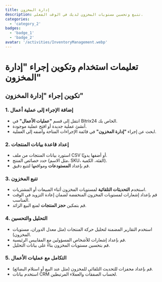 ```yaml
---
title: إدارة المخزون
description: تتبع وتحسين مستويات المخزون لديك في الوقت الفعلي.
categories: 
  - 'category_2'
badges: 
  - 'badge_1'
  - 'badge_2'
avatar: '/activities/InventoryManagement.webp'
---
```

# تعليمات استخدام وتكوين إجراء "إدارة المخزون"

## **تكوين إجراء "إدارة المخزون"**

### 1. إضافة الإجراء إلى عملية أعمال
- انتقل إلى قسم **"عمليات الأعمال"** في Bitrix24 الخاص بك.
- أنشئ عملية جديدة أو افتح عملية موجودة.
- ابحث عن إجراء **"إدارة المخزون"** في قائمة الإجراءات المتاحة وأضفه إلى العملية.

### 2. إعداد قاعدة بيانات المنتجات
- استورد بيانات المنتجات من ملف CSV أو أضفها يدويًا.
- حدد خصائص المنتج (مثل الاسم، SKU، الفئة، الكمية).
- قم بإعداد **المستودعات** ومواقعها لتتبع دقيق.

### 3. تتبع المخزون
- استخدم **التحديثات التلقائية** لمستويات المخزون أثناء المبيعات أو المشتريات.
- قم بإعداد إشعارات لمستويات المخزون المنخفضة لضمان إعادة التزويد في الوقت المناسب.
- قم بتمكين **حجز المنتجات** لمنع البيع الزائد.

### 4. التحليل والتحسين
- استخدم التقارير المضمنة لتحليل حركة المنتجات (مثل معدل الدوران، مستويات المخزون).
- قم بإعداد إشعارات للأشخاص المسؤولين مع المقاييس الرئيسية.
- قم بتحسين مستويات المخزون بناءً على بيانات التحليل.

### 5. التكامل مع عمليات الأعمال
- قم بإعداد محفزات للتحديث التلقائي للمخزون (مثل عند البيع أو استلام البضائع).
- استخدم بيانات CRM لحساب الصفقات والعملاء المرتبطين.